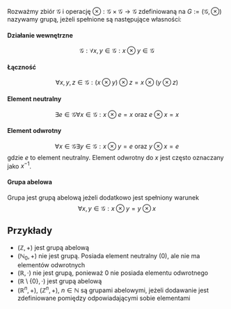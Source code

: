Rozważmy zbiór $\mathcal{G}$ i operację $\otimes:\mathcal{G}\times\mathcal{G}\to\mathcal{G}$ zdefiniowaną na $G :=(\mathcal{G}, \otimes)$ nazywamy grupą, jeżeli spełnione są następujące własności:
#### Działanie wewnętrzne
$$
\mathcal{G}:\forall{x, y\in\mathcal{G}}:x\otimes y \in \mathcal{G}
$$
#### Łączność 
$$
\forall{x, y,z\in\mathcal{G}}:(x\otimes y )\otimes z=x\otimes(y\otimes z)
$$
#### Element neutralny
$$
\exists e \in \mathcal{G} \forall x \in \mathcal{G}: x \otimes e = x \text{ oraz } e\otimes x = x
$$
#### Element odwrotny 
$$
\forall x \in \mathcal{G} \exists y \in \mathcal{G}: x \otimes y = e \text{ oraz } y \otimes x = e 
$$
gdzie $e$ to element neutralny. Element odwrotny do $x$ jest często oznaczany jako $x^{-1}$.

#### Grupa abelowa
Grupa jest grupą abelową jeżeli dodatkowo jest spełniony warunek
$$
\forall x,y\in \mathcal{G}: x\otimes y = y \otimes x
$$
## Przykłady
- $(\mathbb{Z}, +)$ jest grupą abelową
- $(\mathbb{N}_0, +)$ nie jest grupą. Posiada element neutralny (0), ale nie ma elementów odwrotnych
- $(\mathbb{R}, \cdot)$ nie jest grupą, ponieważ 0 nie posiada elementu odwrotnego
- $(\mathbb{R}\setminus\{0\}, \cdot)$ jest grupą abelową
- $(\mathbb{R}^n, +)$, $(\mathbb{Z}^n, +)$, $n\in\mathbb{N}$ są grupami abelowymi, jeżeli dodawanie jest zdefiniowane pomiędzy odpowiadającymi sobie elementami